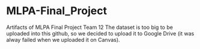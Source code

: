 # MLPA-Final_Project
Artifacts of MLPA Final Project Team 12
The dataset is too big to be uploaded into this github, so we decided to upload it to Google Drive (it was alway failed when we uploaded it on Canvas).

